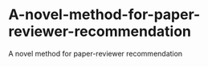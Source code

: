 # A-novel-method-for-paper-reviewer-recommendation
A novel method for paper-reviewer recommendation
